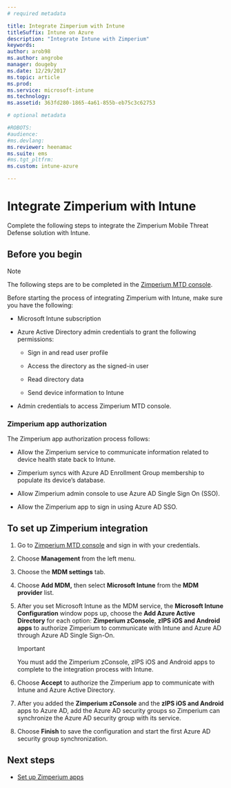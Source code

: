 ```yaml
---
# required metadata

title: Integrate Zimperium with Intune
titleSuffix: Intune on Azure
description: "Integrate Intune with Zimperium"
keywords:
author: arob98
ms.author: angrobe
manager: dougeby
ms.date: 12/29/2017
ms.topic: article
ms.prod:
ms.service: microsoft-intune
ms.technology:
ms.assetid: 363fd280-1865-4a61-855b-eb75c3c62753

# optional metadata

#ROBOTS:
#audience:
#ms.devlang:
ms.reviewer: heenamac
ms.suite: ems
#ms.tgt_pltfrm:
ms.custom: intune-azure

---
```


# Integrate Zimperium with Intune

Complete the following steps to integrate the Zimperium Mobile Threat Defense solution with Intune.

## Before you begin

> [!NOTE]
> The following steps are to be completed in the [Zimperium MTD console](https://staging2-console.zimperium.com).

Before starting the process of integrating Zimperium with Intune, make sure you have the following:

-   Microsoft Intune subscription

-   Azure Active Directory admin credentials to grant the following permissions:

    -   Sign in and read user profile

    -   Access the directory as the signed-in user

    -   Read directory data

    -   Send device information to Intune

-   Admin credentials to access Zimperium MTD console.

### Zimperium app authorization

The Zimperium app authorization process follows:

-   Allow the Zimperium service to communicate information related to device health state back to Intune.

-   Zimperium syncs with Azure AD Enrollment Group membership to populate its device’s database.

-   Allow Zimperium admin console to use Azure AD Single Sign On (SSO).

-   Allow the Zimperium app to sign in using Azure AD SSO.

## To set up Zimperium integration

1.  Go to [Zimperium MTD console](https://staging2-console.zimperium.com) and sign in with your credentials.

2.  Choose **Management** from the left menu.

3.  Choose the **MDM settings** tab.

4.  Choose **Add MDM,** then select **Microsoft Intune** from the **MDM provider** list.

5.  After you set Microsoft Intune as the MDM service, the **Microsoft Intune Configuration** window pops up, choose the **Add Azure Active Directory** for each option: **Zimperium zConsole**, **zIPS iOS and Android apps** to authorize Zimperium to communicate with Intune and Azure AD through Azure AD Single Sign-On.

	> [!IMPORTANT]
	> You must add the Zimperium zConsole, zIPS iOS and Android apps to complete to the integration process with Intune.

6.  Choose **Accept** to authorize the Zimperium app to communicate with Intune and Azure Active Directory.

7.  After you added the **Zimperium zConsole** and the **zIPS iOS and Android** apps to Azure AD, add the Azure AD security groups so Zimperium can synchronize the Azure AD security group with its service.

8.  Choose **Finish** to save the configuration and start the first Azure AD security group synchronization.

## Next steps

-   [Set up Zimperium apps](mtd-apps-ios-app-configuration-policy-add-assign.md)
